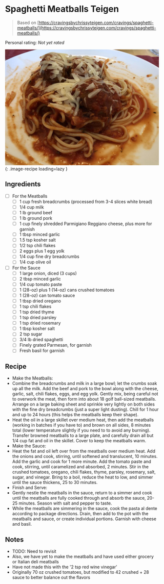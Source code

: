 <!-- Do not modify sections with "AUTO-*". They are updated by make.py -->

# Spaghetti Meatballs Teigen

> Based on [https://cravingsbychrissyteigen.com/cravings/spaghetti-meatballs/](https://cravingsbychrissyteigen.com/cravings/spaghetti-meatballs/)

<!-- rating=0; (User can specify rating on scale of 1-5) -->
<!-- AUTO-UserRating -->
Personal rating: *Not yet rated*
<!-- /AUTO-UserRating -->

<!-- name_image=spaghetti_meatballs_teigen.jpeg; (User can specify image name if multiple exist) -->
<!-- AUTO-Image -->
![spaghetti_meatballs_teigen.jpeg](./spaghetti_meatballs_teigen.jpeg){: .image-recipe loading=lazy }
<!-- /AUTO-Image -->

## Ingredients

* [ ] For the Meatballs
    * [ ] 1 cup fresh breadcrumbs (processed from 3-4 slices white bread)
    * [ ] 1/4 cup milk
    * [ ] 1 lb ground beef
    * [ ] 1 lb ground pork
    * [ ] 1 cup finely shredded Parmigiano Reggiano cheese, plus more for garnish
    * [ ] 1 tbsp minced garlic
    * [ ] 1.5 tsp kosher salt
    * [ ] 1/2 tsp chili flakes
    * [ ] 2 eggs plus 1 egg yolk
    * [ ] 1/4 cup fine dry breadcrumbs
    * [ ] 1/4 cup olive oil
* [ ] For the Sauce
    * [ ] 1 large onion, diced (3 cups)
    * [ ] 2 tbsp minced garlic
    * [ ] 1/4 cup tomato paste
    * [ ] 1 (28-oz) plus 1 (14-oz) cans crushed tomatoes
    * [ ] 1 (28-oz) can tomato sauce
    * [ ] 1 tbsp dried oregano
    * [ ] 1 tsp chili flakes
    * [ ] 1 tsp dried thyme
    * [ ] 1 tsp dried parsley
    * [ ] 1 tsp dried rosemary
    * [ ] 1 tbsp kosher salt
    * [ ] 2 tsp sugar
    * [ ] 3/4 lb dried spaghetti
    * [ ] Finely grated Parmesan, for garnish
    * [ ] Fresh basil for garnish

## Recipe

* Make the Meatballs:
* Combine the breadcrumbs and milk in a large bowl; let the crumbs soak up all the milk. Add the beef and pork to the bowl along with the cheese, garlic, salt, chili flakes, eggs, and egg yolk. Gently mix, being careful not to overwork the meat, then form into about 18 golf ball-sized meatballs. Arrange on a large baking sheet and sprinkle very lightly on both sides with the fine dry breadcrumbs (just a super light dusting). Chill for 1 hour and up to 24 hours (this helps the meatballs keep their shape).
* Heat the oil in a large skillet over medium heat, then add the meatballs (working in batches if you have to) and brown on all sides, 8 minutes total (lower temperature slightly if you need to to avoid any burning). Transfer browned meatballs to a large plate, and carefully drain all but 1/4 cup fat and oil in the skillet. Cover to keep the meatballs warm.
* Make the Sauce:
* Heat the fat and oil left over from the meatballs over medium heat. Add the onions and cook, stirring, until softened and translucent, 10 minutes. Add the garlic and cook for 1 more minute. Add the tomato paste and cook, stirring, until caramelized and absorbed, 2 minutes. Stir in the crushed tomatoes, oregano, chili flakes, thyme, parsley, rosemary, salt, sugar, and vinegar. Bring to a boil, reduce the heat to low, and simmer until the sauce thickens, 25 to 30 minutes.
* Finish and Serve:
* Gently nestle the meatballs in the sauce, return to a simmer and cook until the meatballs are fully cooked through and absorb the sauce, 20-25 minutes. Season with salt and pepper to taste.
* While the meatballs are simmering in the sauce, cook the pasta al dente according to package directions. Drain, then add to the pot with the meatballs and sauce, or create individual portions. Garnish with cheese and basil.

## Notes

* TODO: Need to revisit
* Also, we have yet to make the meatballs and have used either grocery or Italian deli meatballs
* Have not made this with the '2 tsp red wine vinegar'
* Originally 70 oz crushed tomatoes, but modified to 42 crushed + 28 sauce to better balance out the flavors
